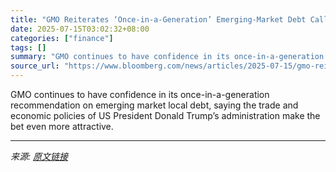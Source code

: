 ```yaml
---
title: "GMO Reiterates ‘Once-in-a-Generation’ Emerging-Market Debt Call"
date: 2025-07-15T03:02:32+08:00
categories: ["finance"]
tags: []
summary: "GMO continues to have confidence in its once-in-a-generation recommendation on emerging market local debt, saying the trade and economic policies of US President Donald Trump’s administration make the"
source_url: "https://www.bloomberg.com/news/articles/2025-07-15/gmo-reiterates-once-in-a-generation-emerging-market-debt-call"
---
```


GMO continues to have confidence in its once-in-a-generation recommendation on emerging market local debt, saying the trade and economic policies of US President Donald Trump’s administration make the bet even more attractive.

---

*来源: [原文链接](https://www.bloomberg.com/news/articles/2025-07-15/gmo-reiterates-once-in-a-generation-emerging-market-debt-call)*
